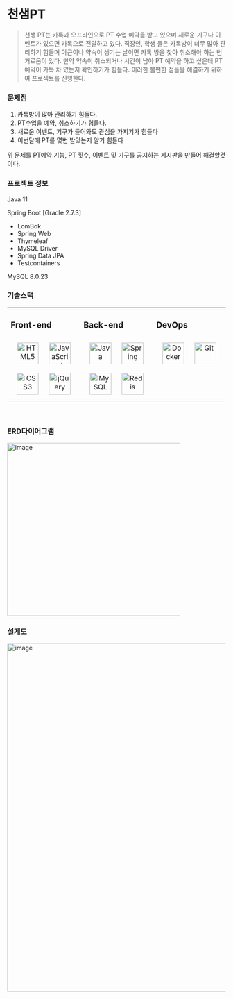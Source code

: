 # 천샘PT
>천생 PT는 카톡과 오프라인으로 PT 수업 예약을 받고 있으며 새로운 기구나 이벤트가 있으면 카톡으로 전달하고 있다. 
>직장인, 학생 들은 카톡방이 너무 많아 관리하기 힘들며 야근이나 약속이 생기는 날이면 카톡 방을 찾아 취소해야 하는 번거로움이 있다. 
>만약 약속이 취소되거나 시간이 남아 PT 예약을 하고 싶은데 PT 예약이 가득 차 있는지 확인하기가 힘들다. 이러한 불편한 점들을 해결하기 위하여 프로젝트를 진행한다.


### 문제점
1. 카톡방이 많아 관리하기 힘들다.
2. PT수업을 예약, 취소하기가 힘들다.
3. 새로운 이벤트, 기구가 들어와도 관심을 가지기가 힘들다
4. 이번달에 PT를 몇번 받았는지 알기 힘들다

위 문제를 PT예약 기능, PT 횟수, 이벤트 및 기구를 공지하는 게시판을 만들어 해결할것이다.


### 프로젝트 정보
<p>Java 11 </p>
<p>Spring Boot [Gradle 2.7.3] </p>

- LomBok
- Spring Web
- Thymeleaf
- MySQL Driver
- Spring Data JPA
- Testcontainers

<p>MySQL 8.0.23</p>


### 기술스택
<table><tr><td valign="top" width="30%">

### Front-end  
<div align="center">  
<img style="margin: 10px" src="https://profilinator.rishav.dev/skills-assets/html5-original-wordmark.svg" alt="HTML5" height="50" />  
<img style="margin: 10px" src="https://profilinator.rishav.dev/skills-assets/javascript-original.svg" alt="JavaScript" height="50" />  
<img style="margin: 10px" src="https://profilinator.rishav.dev/skills-assets/css3-original-wordmark.svg" alt="CSS3" height="50" />  
<img style="margin: 10px" src="https://profilinator.rishav.dev/skills-assets/jquery.png" alt="jQuery" height="50" />  
</div>
</td><td valign="top" width="30%">
  
### Back-end  
<div align="center">  
<img style="margin: 10px" src="https://profilinator.rishav.dev/skills-assets/java-original-wordmark.svg" alt="Java" height="50" />  
<img style="margin: 10px" src="https://profilinator.rishav.dev/skills-assets/springio-icon.svg" alt="Spring" height="50" /> 
<img style="margin: 10px" src="https://profilinator.rishav.dev/skills-assets/mysql-original-wordmark.svg" alt="MySQL" height="50" />
<img style="margin: 10px" src="https://profilinator.rishav.dev/skills-assets/redis-original-wordmark.svg" alt="Redis" height="50" /></a>  
</div>
</td><td valign="top" width="30%">
  
### DevOps  
<div align="center">  
<img style="margin: 10px" src="https://profilinator.rishav.dev/skills-assets/docker-original-wordmark.svg" alt="Docker" height="50" /></a>   
<img style="margin: 10px" src="https://profilinator.rishav.dev/skills-assets/git-scm-icon.svg" alt="Git" height="50" />  
</div>
</td></tr></table>  
<br/>  

### ERD다이어그램
<img width="399" alt="image" src="https://user-images.githubusercontent.com/81599684/190681457-47dea1f5-8822-4b40-af1e-632c3f0c5fda.png">


### 설계도
<img width="803" alt="image" src="https://user-images.githubusercontent.com/81599684/190889401-db0cd3bc-fc3e-4b45-baae-86571574fc33.png">

